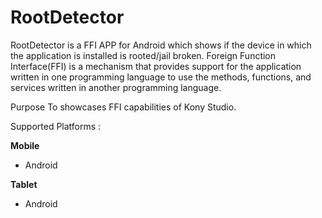 RootDetector
============
RootDetector is a FFI APP for Android which shows if the device in which the application is installed is rooted/jail broken.
Foreign Function Interface(FFI) is a mechanism that provides support for the application written in one programming language to use the methods, functions, and services written in another programming language.


Purpose
To showcases FFI capabilities of Kony Studio.

Supported Platforms : 

**Mobile**
 * Android

**Tablet** 
 * Android
